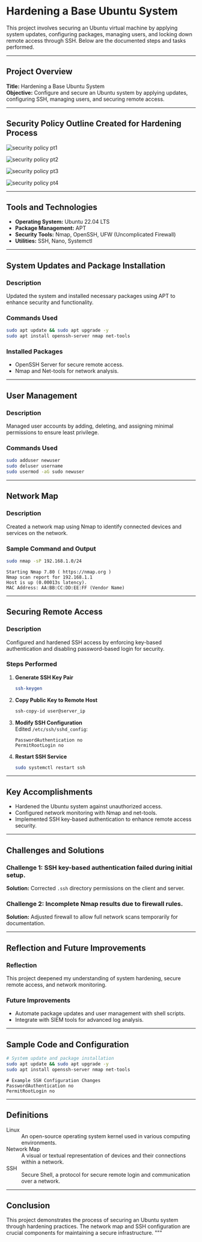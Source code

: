 # Hardening a Base Ubuntu System

This project involves securing an Ubuntu virtual machine by applying system updates, configuring packages, managing users, and locking down remote access through SSH. Below are the documented steps and tasks performed.

---

## Project Overview

**Title:** Hardening a Base Ubuntu System  
**Objective:** Configure and secure an Ubuntu system by applying updates, configuring SSH, managing users, and securing remote access.

---

## Security Policy Outline Created for Hardening Process

![security policy pt1](media/securitypolicy1.jpeg)

![security policy pt2](media/securitypolicy2.jpeg)

![security policy pt3](media/securitypolicy3.jpeg)

![security policy pt4](media/securitypolicy4.jpeg)

---

## Tools and Technologies

- **Operating System:** Ubuntu 22.04 LTS  
- **Package Management:** APT  
- **Security Tools:** Nmap, OpenSSH, UFW (Uncomplicated Firewall)  
- **Utilities:** SSH, Nano, Systemctl  

---

## System Updates and Package Installation

### Description  
Updated the system and installed necessary packages using APT to enhance security and functionality.

### Commands Used  
```bash
sudo apt update && sudo apt upgrade -y
sudo apt install openssh-server nmap net-tools
```

### Installed Packages  
- OpenSSH Server for secure remote access.  
- Nmap and Net-tools for network analysis.

---

## User Management

### Description  
Managed user accounts by adding, deleting, and assigning minimal permissions to ensure least privilege.

### Commands Used  
```bash
sudo adduser newuser
sudo deluser username
sudo usermod -aG sudo newuser
```

---

## Network Map

### Description  
Created a network map using Nmap to identify connected devices and services on the network.

### Sample Command and Output  
```bash
sudo nmap -sP 192.168.1.0/24
```

```plaintext
Starting Nmap 7.80 ( https://nmap.org )
Nmap scan report for 192.168.1.1
Host is up (0.00013s latency).
MAC Address: AA:BB:CC:DD:EE:FF (Vendor Name)
```

---

## Securing Remote Access

### Description  
Configured and hardened SSH access by enforcing key-based authentication and disabling password-based login for security.

### Steps Performed  
1. **Generate SSH Key Pair**  
   ```bash
   ssh-keygen
   ```
   
2. **Copy Public Key to Remote Host**  
   ```bash
   ssh-copy-id user@server_ip
   ```

3. **Modify SSH Configuration**  
   Edited `/etc/ssh/sshd_config`:  
   ```plaintext
   PasswordAuthentication no
   PermitRootLogin no
   ```

4. **Restart SSH Service**  
   ```bash
   sudo systemctl restart ssh
   ```

---

## Key Accomplishments

- Hardened the Ubuntu system against unauthorized access.
- Configured network monitoring with Nmap and net-tools.
- Implemented SSH key-based authentication to enhance remote access security.

---

## Challenges and Solutions

### Challenge 1: SSH key-based authentication failed during initial setup.  
**Solution:** Corrected `.ssh` directory permissions on the client and server.

### Challenge 2: Incomplete Nmap results due to firewall rules.  
**Solution:** Adjusted firewall to allow full network scans temporarily for documentation.

---

## Reflection and Future Improvements

### Reflection  
This project deepened my understanding of system hardening, secure remote access, and network monitoring.

### Future Improvements  
- Automate package updates and user management with shell scripts.  
- Integrate with SIEM tools for advanced log analysis.

---

## Sample Code and Configuration

```bash
# System update and package installation
sudo apt update && sudo apt upgrade -y
sudo apt install openssh-server nmap net-tools
```

```plaintext
# Example SSH Configuration Changes
PasswordAuthentication no
PermitRootLogin no
```

---

## Definitions

<dl>
<dt>Linux</dt>
<dd>An open-source operating system kernel used in various computing environments.</dd>
<dt>Network Map</dt>
<dd>A visual or textual representation of devices and their connections within a network.</dd>
<dt>SSH</dt>
<dd>Secure Shell, a protocol for secure remote login and communication over a network.</dd>
</dl>

---

## Conclusion

This project demonstrates the process of securing an Ubuntu system through hardening practices. The network map and SSH configuration are crucial components for maintaining a secure infrastructure.
"""
